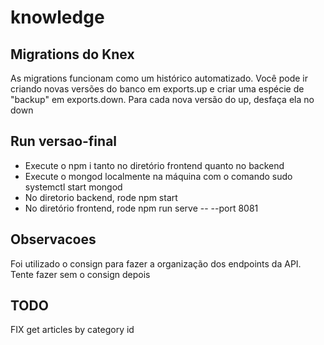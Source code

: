 # knowledge

## Migrations do Knex
As migrations funcionam como um histórico automatizado. Você pode ir criando novas versões do banco em exports.up
e criar uma espécie de "backup" em exports.down. Para cada nova versão do up, desfaça ela no down

## Run versao-final
- Execute o npm i tanto no diretório frontend quanto no backend
- Execute o mongod localmente na máquina com o comando sudo systemctl start mongod
- No diretorio backend, rode npm start
- No diretório frontend, rode npm run serve -- --port 8081

## Observacoes
Foi utilizado o consign para fazer a organização dos endpoints da API. Tente fazer sem o consign depois

## TODO
FIX get articles by category id 